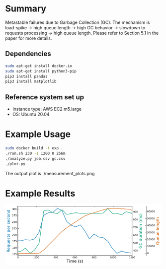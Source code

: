 # Summary
Metastable failures due to Garbage Collection (GC). The mechanism is load-spike -> high queue length -> high GC behavior -> slowdown to requests processing -> high queue length. Please refer to Section 5.1 in the paper for more details.

## Dependencies
```bash
sudo apt-get install docker.io
sudo apt-get install python3-pip
pip3 install pandas
pip3 install matplotlib
```

## Reference system set up
* Instance type: AWS EC2 m5.large
* OS: Ubuntu 20.04

# Example Usage

```bash
sudo docker build -t exp .
./run.sh 230 -1 1200 0 256m
./analyze.py job.csv gc.csv
./plot.py
```

The output plot is ./measurement_plots.png

# Example Results
![plot](./example_result/GC_Metastability_Example.png)

